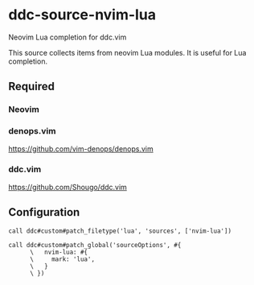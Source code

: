 # ddc-source-nvim-lua

Neovim Lua completion for ddc.vim

This source collects items from neovim Lua modules. It is useful for Lua
completion.

## Required

### Neovim

### denops.vim

https://github.com/vim-denops/denops.vim

### ddc.vim

https://github.com/Shougo/ddc.vim

## Configuration

```vim
call ddc#custom#patch_filetype('lua', 'sources', ['nvim-lua'])

call ddc#custom#patch_global('sourceOptions', #{
      \   nvim-lua: #{
      \     mark: 'lua',
      \   }
      \ })
```
